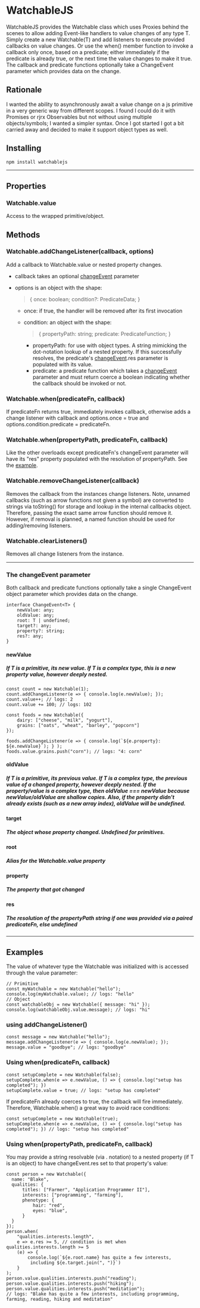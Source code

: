 # WatchableJS

WatchableJS provides the Watchable class which uses Proxies behind the scenes to allow adding Event-like handlers to value changes of any type T. Simply create a new Watchable(T) and add listeners to execute provided callbacks on value changes. Or use the when() member function to invoke a callback only once, based on a predicate; either immediately if the predicate is already true, or the next time the value changes to make it true. The callback and predicate functions optionally take a ChangeEvent parameter which provides data on the change.

## Rationale

I wanted the ability to asynchronously await a value change on a js primitive in a very generic way from different scopes. I found I could do it with Promises or rjrx Observables but not without using multiple objects/symbols; I wanted a simpler syntax. Once I got started I got a bit carried away and decided to make it support object types as well.

## Installing

```bash
npm install watchablejs
```

---

## Properties

### Watchable.value

Access to the wrapped primitive/object.

## Methods

### Watchable.addChangeListener(callback, options)

Add a callback to Watchable.value or nested property changes.

-   callback takes an optional [changeEvent](#the-changeevent-parameter) parameter
-   options is an object with the shape:

    > { once: boolean; condition?: PredicateData<T>; }

    -   once: if true, the handler will be removed after its first invocation

    -   condition: an object with the shape:

        > { propertyPath: string; predicate: PredicateFunction; }

        -   propertyPath: for use with object types. A string mimicking the dot-notation lookup of a nested property. If this successfully resolves, the predicate's [changeEvent](#the-changeevent-parameter).res parameter is populated with its value.
        -   predicate: a predicate function which takes a [changeEvent](#the-changeevent-parameter) parameter and must return coerce a boolean indicating whether the callback should be invoked or not.

### Watchable.when(predicateFn, callback)

If predicateFn returns true, immediately invokes callback, otherwise adds a change listener with callback and options.once = true and options.condition.predicate = predicateFn.

### Watchable.when(propertyPath, predicateFn, callback)

Like the other overloads except predicateFn's changeEvent parameter will have its "res" property populated with the resolution of propertyPath. See the [example](#using-whenpropertypath-predicatefn-callback).

### Watchable.removeChangeListener(callback)

Removes the callback from the instances change listeners. Note, unnamed callbacks (such as arrow functions not given a symbol) are converted to strings via toString() for storage and lookup in the internal callbacks object. Therefore, passing the exact same arrow function should remove it. However, if removal is planned, a named function should be used for adding/removing listeners.

### Watchable.clearListeners()

Removes all change listeners from the instance.

---

### The changeEvent parameter

Both callback and predicate functions optionally take a single ChangeEvent object parameter which provides data on the change.

```TS
interface ChangeEvent<T> {
    newValue: any;
    oldValue: any;
    root: T | undefined;
    target?: any;
    property?: string;
    res?: any;
}
```

#### newValue

##### If T is a primitive, its new value. If T is a complex type, this is a new property value, however deeply nested.

```TS
const count = new Watchable(1);
count.addChangeListener(e => { console.log(e.newValue); });
count.value++; // logs: 2
count.value += 100; // logs: 102

const foods = new Watchable({
    dairy: ["cheese", "milk", "yogurt"],
    grains: ["oats", "wheat", "barley", "popcorn"]
});

foods.addChangeListener(e => { console.log(`${e.property}: ${e.newValue}`); } );
foods.value.grains.push("corn"); // logs: "4: corn"
```

#### oldValue

##### If T is a primitive, its previous value. If T is a complex type, the previous value of a changed property, however deeply nested. _If the property/value is a complex type, then oldValue === newValue because newValue/oldValue are shallow copies. Also, if the property didn't already exists (such as a new array index), oldValue will be undefined._

#### target

##### The object whose property changed. Undefined for primitives.

#### root

##### Alias for the Watchable.value property

#### property

##### The property that got changed

#### res

##### The resolution of the propertyPath string if one was provided via a paired predicateFn, else undefined

---

## Examples

The value of whatever type the Watchable was initialized with is accessed through the value parameter:

```TS
// Primitive
const myWatchable = new Watchable("hello");
console.log(myWatchable.value); // logs: "hello"
// Object
const watchableObj = new Watchable({ message: "hi" });
console.log(watchableObj.value.message); // logs: "hi"
```

### using addChangeListener()

```TS
const message = new Watchable("hello");
message.addChangeListener(e => { console.log(e.newValue); });
message.value = "goodbye"; // logs: "goodbye"
```

### Using when(predicateFn, callback)

```TS
const setupComplete = new Watchable(false);
setupComplete.when(e => e.newValue, () => { console.log("setup has completed"); })
setupComplete.value = true; // logs: "setup has completed"
```

If predicateFn already coerces to true, the callback will fire immediately. Therefore, Watchable.when() a great way to avoid race conditions:

```TS
const setupComplete = new Watchable(true);
setupComplete.when(e => e.newValue, () => { console.log("setup has completed"); }) // logs: "setup has completed"
```

### Using when(propertyPath, predicateFn, callback)

You may provide a string resolvable (via . notation) to a nested property (if T is an object) to have changeEvent.res set to that property's value:

```TS
const person = new Watchable({
  name: "Blake",
  qualities: {
      titles: ["Farmer", "Application Programmer II"],
      interests: ["programming", "farming"],
      phenotype: {
          hair: "red",
          eyes: "blue",
      }
  }
});
person.when(
    "qualities.interests.length",
    e => e.res >= 5, // condition is met when qualities.interests.length >= 5
    (e) => {
        console.log(`${e.root.name} has quite a few interests,
         including ${e.target.join(", ")}`)
    }
);
person.value.qualities.interests.push("reading");
person.value.qualities.interests.push("hiking");
person.value.qualities.interests.push("meditation");
// logs: "Blake has quite a few interests, including programming, farming, reading, hiking and meditation"
```
